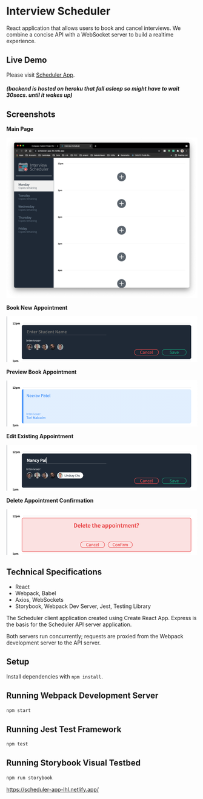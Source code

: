 # Interview Scheduler

React application that allows users to book and cancel interviews. We combine a concise API with a WebSocket server to build a realtime experience.

## Live Demo

Please visit [Scheduler App](https://scheduler-app-lhl.netlify.app/).

##### (backend is hosted on heroku that fall asleep so might have to wait 30secs. until it wakes up)

## Screenshots

**Main Page**

!["Screenshot Main Page"](https://github.com/neerav-dev/scheduler/blob/18e42eba7c32c43ac1bcc7933cb532e62cebe5e3/docs/main-page.png)

**Book New Appointment**

!["Screenshot Book New Appointment"](https://github.com/neerav-dev/scheduler/blob/18e42eba7c32c43ac1bcc7933cb532e62cebe5e3/docs/appointment-form.png)

**Preview Book Appointment**

!["Screenshot Preview Book Appointment"](https://github.com/neerav-dev/scheduler/blob/18e42eba7c32c43ac1bcc7933cb532e62cebe5e3/docs/booked-preview.png)

**Edit Existing Appointment**

!["Screenshot Edit Existing Appointment"](https://github.com/neerav-dev/scheduler/blob/18e42eba7c32c43ac1bcc7933cb532e62cebe5e3/docs/edit-form.png)

**Delete Appointment Confirmation**

!["Screenshot Delete Appointment Confirmation"](https://github.com/neerav-dev/scheduler/blob/18e42eba7c32c43ac1bcc7933cb532e62cebe5e3/docs/delete-confirmation.png)

## Technical Specifications

- React
- Webpack, Babel
- Axios, WebSockets
- Storybook, Webpack Dev Server, Jest, Testing Library

The Scheduler client application created using Create React App. Express is the basis for the Scheduler API server application.

Both servers run concurrently; requests are proxied from the Webpack development server to the API server.

## Setup

Install dependencies with `npm install`.

## Running Webpack Development Server

```sh
npm start
```

## Running Jest Test Framework

```sh
npm test
```

## Running Storybook Visual Testbed

```sh
npm run storybook
```

https://scheduler-app-lhl.netlify.app/
